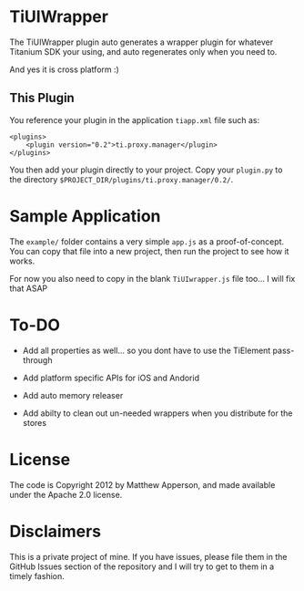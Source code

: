 # TiUIWrapper

The TiUIWrapper plugin auto generates a wrapper plugin for whatever Titanium SDK your using, and auto regenerates only when you need to.

And yes it is cross platform :)

## This Plugin

You reference your plugin in the application `tiapp.xml` file such as:

    <plugins>
        <plugin version="0.2">ti.proxy.manager</plugin>
    </plugins>

You then add your plugin directly to your project. Copy your `plugin.py` to the directory
`$PROJECT_DIR/plugins/ti.proxy.manager/0.2/`.


# Sample Application

The `example/` folder contains a very simple `app.js` as a proof-of-concept.  You can copy that file into a new project, then run the project to see how it works.

For now you also need to copy in the blank `TiUIwrapper.js` file too... I will fix that ASAP

# To-DO

- Add all properties as well... so you dont have to use the TiElement pass-through

- Add platform specific APIs for iOS and Andorid

- Add auto memory releaser

- Add abilty to clean out un-needed wrappers when you distribute for the stores

# License

The code is Copyright 2012 by Matthew Apperson, and made available under the Apache 2.0 license.

# Disclaimers

This is a private project of mine. If you have issues, please file them in the GitHub Issues section of the repository and I will try to get to them in a timely fashion.